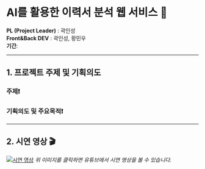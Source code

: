# AI를 활용한 이력서 분석 웹 서비스 📝

**PL (Project Leader)** : 곽인성  
**Front&Back DEV** : 곽인성, 황민우  
**기간**: 

---

## 1. 프로젝트 주제 및 기획의도

### 주제❗

### 기획의도 및 주요목적❗️

---

## 2. 시연 영상 🎬

[![시연 영상](https://img.youtube.com/vi/dt09k8fjOZM/0.jpg)](https://www.youtube.com/watch?v=dt09k8fjOZM)
*위 이미지를 클릭하면 유튜브에서 시연 영상을 볼 수 있습니다.*

